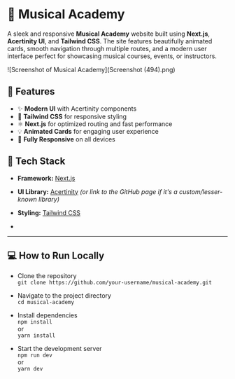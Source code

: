 # 🎵 Musical Academy

A sleek and responsive **Musical Academy** website built using **Next.js**, **Acertinity UI**, and **Tailwind CSS**. The site features beautifully animated cards, smooth navigation through multiple routes, and a modern user interface perfect for showcasing musical courses, events, or instructors.

![Screenshot of Musical Academy](Screenshot (494).png)

## 🚀 Features

- ✨ **Modern UI** with Acertinity components
- 🎨 **Tailwind CSS** for responsive styling
- ⚛️ **Next.js** for optimized routing and fast performance
- 💡 **Animated Cards** for engaging user experience
- 📱 **Fully Responsive** on all devices

## 🧩 Tech Stack

- **Framework:** [Next.js](https://nextjs.org/)
- **UI Library:** [Acertinity](https://acertinity.com/) *(or link to the GitHub page if it's a custom/lesser-known library)*
- **Styling:** [Tailwind CSS](https://tailwindcss.com/)

- 
---

## 💻 How to Run Locally

- Clone the repository  
  `git clone https://github.com/your-username/musical-academy.git`

- Navigate to the project directory  
  `cd musical-academy`

- Install dependencies  
  `npm install`  
  or  
  `yarn install`

- Start the development server  
  `npm run dev`  
  or  
  `yarn dev`







